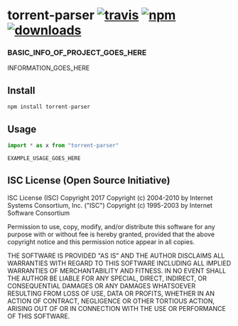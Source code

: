 # torrent-parser [![travis][travis-image]][travis-url] [![npm][npm-image]][npm-url] [![downloads][downloads-image]][downloads-url]

[travis-image]: https://travis-ci.org/CraigglesO/torrent-parser.svg?branch=master
[travis-url]: https://travis-ci.org/CraigglesO/torrent-parser
[npm-image]: https://img.shields.io/npm/v/torrent-parser.svg
[npm-url]: https://npmjs.org/package/torrent-parser
[downloads-image]: https://img.shields.io/npm/dm/torrent-parser.svg
[downloads-url]: https://npmjs.org/package/torrent-parser

### BASIC_INFO_OF_PROJECT_GOES_HERE

INFORMATION_GOES_HERE

## Install

``` typescript
npm install torrent-parser
```

## Usage
``` typescript
import * as x from "torrent-parser"

EXAMPLE_USAGE_GOES_HERE

```

## ISC License (Open Source Initiative)

ISC License (ISC)
Copyright 2017 <CraigglesO>
Copyright (c) 2004-2010 by Internet Systems Consortium, Inc. ("ISC")
Copyright (c) 1995-2003 by Internet Software Consortium


Permission to use, copy, modify, and/or distribute this software for any purpose with or without fee is hereby granted, provided that the above copyright notice and this permission notice appear in all copies.

THE SOFTWARE IS PROVIDED "AS IS" AND THE AUTHOR DISCLAIMS ALL WARRANTIES WITH REGARD TO THIS SOFTWARE INCLUDING ALL IMPLIED WARRANTIES OF MERCHANTABILITY AND FITNESS. IN NO EVENT SHALL THE AUTHOR BE LIABLE FOR ANY SPECIAL, DIRECT, INDIRECT, OR CONSEQUENTIAL DAMAGES OR ANY DAMAGES WHATSOEVER RESULTING FROM LOSS OF USE, DATA OR PROFITS, WHETHER IN AN ACTION OF CONTRACT, NEGLIGENCE OR OTHER TORTIOUS ACTION, ARISING OUT OF OR IN CONNECTION WITH THE USE OR PERFORMANCE OF THIS SOFTWARE.
